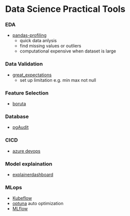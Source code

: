 # Data Science Practical Tools

### EDA
- [pandas-profiling](https://github.com/pandas-profiling/pandas-profiling)
  - quick data anlysis
  - find missing values or outliers
  - computational expensive when dataset is large

### Data Validation
- [great_expectations](https://github.com/great-expectations/great_expectations)
  - set up limitation e.g. min max not null

### Feature Selection
- [boruta](https://github.com/scikit-learn-contrib/boruta_py)


### Database
- [pgAudit](https://github.com/jinisaweaklearner/pgaudit)


### CICD
- [azure devops](https://azure.microsoft.com/en-au/services/devops/#overview)


### Model explaination
- [explainerdashboard](https://github.com/oegedijk/explainerdashboard)


### MLops
- [Kubeflow](https://www.kubeflow.org/docs/components/pipelines/introduction/)
- [optuna](https://optuna.org/) auto optimization
- [MLflow](https://mlflow.org/docs/latest/tracking.html)

